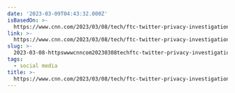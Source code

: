 ```yaml
---
date: '2023-03-09T04:43:32.000Z'
isBasedOn: >-
  https://www.cnn.com/2023/03/08/tech/ftc-twitter-privacy-investigation/index.html
link: >-
  https://www.cnn.com/2023/03/08/tech/ftc-twitter-privacy-investigation/index.html
slug: >-
  2023-03-08-httpswwwcnncom20230308techftc-twitter-privacy-investigationindexhtml
tags:
  - social media
title: >-
  https://www.cnn.com/2023/03/08/tech/ftc-twitter-privacy-investigation/index.html
---
```



